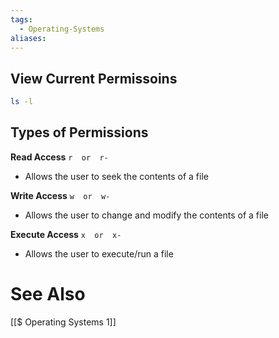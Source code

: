 ```yaml
---
tags:
  - Operating-Systems
aliases:
---
```

## View Current Permissoins
```bash
ls -l
```

## Types of Permissions
**Read Access**
`r  or  r-`
- Allows the user to seek the contents of a file

**Write Access**
`w  or  w-`
- Allows the user to change and modify the contents of a file

**Execute Access**
`x  or  x-`
- Allows the user to execute/run a file

# See Also
[[$ Operating Systems 1]]